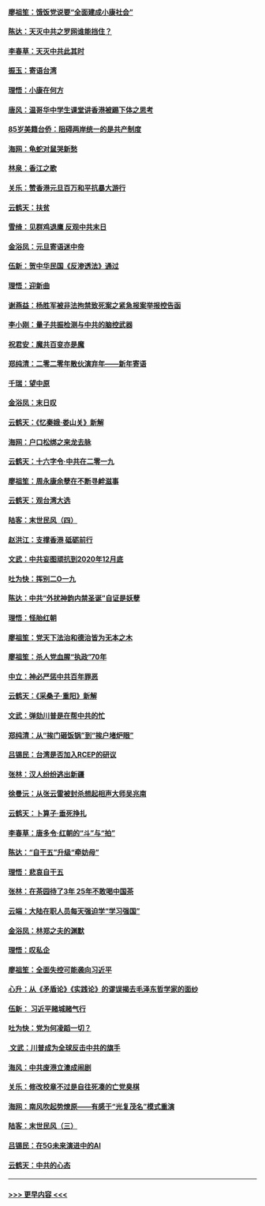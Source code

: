 #### [廖祖笙：饿饭党说要“全面建成小康社会”](../pages/nsc993/n11767482.md?t=01042244) 
#### [陈达：天灭中共之罗网谁能挡住？](../pages/nsc993/n11767465.md?t=01042244) 
#### [李春草：天灭中共此其时](../pages/nsc993/n11767452.md?t=01042244) 
#### [振玉：寄语台湾](../pages/nsc993/n11767432.md?t=01042244) 
#### [理悟：小康在何方](../pages/nsc993/n11767394.md?t=01042244) 
#### [唐风：温哥华中学生课堂讲香港被踢下体之思考](../pages/nsc993/n11766848.md?t=01042244) 
#### [85岁美籍台侨：阻碍两岸统一的是共产制度](../pages/nsc993/n11765043.md?t=01042244) 
#### [海网：龟蛇对鼠哭新愁](../pages/nsc993/n11764895.md?t=01042244) 
#### [林泉：香江之歌](../pages/nsc993/n11764415.md?t=01042244) 
#### [关乐：赞香港元旦百万和平抗暴大游行](../pages/nsc993/n11764382.md?t=01042244) 
#### [云鹤天：扶贫](../pages/nsc993/n11764245.md?t=01042244) 
#### [雪绮：见群鸡退鹰  反观中共末日](../pages/nsc993/n11762112.md?t=01042244) 
#### [金浴凤：元旦寄语迷中帝](../pages/nsc993/n11761788.md?t=01042244) 
#### [伍新：贺中华民国《反渗透法》通过](../pages/nsc993/n11761994.md?t=01042244) 
#### [理悟：迎新曲](../pages/nsc993/n11761152.md?t=01042244) 
#### [谢燕益：杨胜军被非法拘禁致死案之紧急报案举报控告函](../pages/nsc993/n11756134.md?t=01042244) 
#### [李小刚：量子共振检测与中共的脑控武器](../pages/nsc993/n11754518.md?t=01042244) 
#### [祝君安：魔共百变亦是魔](../pages/nsc993/n11754469.md?t=01042244) 
#### [郑纯清：二零二零年散伙演弃年——新年寄语](../pages/nsc993/n11754195.md?t=01042244) 
#### [千瑞：望中原](../pages/nsc993/n11754159.md?t=01042244) 
#### [金浴凤：末日叹](../pages/nsc993/n11752359.md?t=01042244) 
#### [云鹤天：《忆秦娥‧娄山关》新解](../pages/nsc993/n11752348.md?t=01042244) 
#### [海网：户口松绑之来龙去脉](../pages/nsc993/n11752328.md?t=01042244) 
#### [云鹤天：十六字令‧中共在二零一九](../pages/nsc993/n11752305.md?t=01042244) 
#### [廖祖笙：周永康余孽在不断寻衅滋事](../pages/nsc993/n11751013.md?t=01042244) 
#### [云鹤天：观台湾大选](../pages/nsc993/n11751007.md?t=01042244) 
#### [陆客：末世民风（四）](../pages/nsc993/n11749203.md?t=01042244) 
#### [赵洪江：支撑香港 砥砺前行](../pages/nsc993/n11748482.md?t=01042244) 
#### [文武：中共妄图顽抗到2020年12月底](../pages/nsc993/n11748446.md?t=01042244) 
#### [吐为快：挥别二O一九](../pages/nsc993/n11748411.md?t=01042244) 
#### [陈达：中共“外扰神韵内禁圣诞”自证是妖孽](../pages/nsc993/n11748226.md?t=01042244) 
#### [理悟：怪胎红朝](../pages/nsc993/n11748206.md?t=01042244) 
#### [廖祖笙：党天下法治和德治皆为无本之木](../pages/nsc993/n11748135.md?t=01042244) 
#### [廖祖笙：杀人党血腥“执政”70年](../pages/nsc993/n11745144.md?t=01042244) 
#### [中立：神必严惩中共百年罪恶](../pages/nsc993/n11744970.md?t=01042244) 
#### [云鹤天：《采桑子‧重阳》新解](../pages/nsc993/n11744948.md?t=01042244) 
#### [文武：弹劾川普是在帮中共的忙](../pages/nsc993/n11744758.md?t=01042244) 
#### [郑纯清：从“挨门砸饭锅”到“挨户堵炉眼”](../pages/nsc993/n11744745.md?t=01042244) 
#### [吕锡民：台湾是否加入RCEP的研议](../pages/nsc993/n11744701.md?t=01042244) 
#### [张林：汉人纷纷逃出新疆](../pages/nsc993/n11743530.md?t=01042244) 
#### [徐曼沅：从张云雷被封杀想起相声大师吴兆南](../pages/nsc993/n11741816.md?t=01042244) 
#### [云鹤天：卜算子‧垂死挣扎](../pages/nsc993/n11739956.md?t=01042244) 
#### [李春草：唐多令‧红朝的“斗”与“拍”](../pages/nsc993/n11739830.md?t=01042244) 
#### [陈达：“自干五”升级“牵妨母”](../pages/nsc993/n11739724.md?t=01042244) 
#### [理悟：悲哀自干五](../pages/nsc993/n11739547.md?t=01042244) 
#### [张林：在茶园待了3年 25年不敢喝中国茶](../pages/nsc993/n11739240.md?t=01042244) 
#### [云端：大陆在职人员每天强迫学“学习强国”](../pages/nsc993/n11738735.md?t=01042244) 
#### [金浴凤：林郑之夫的渊默](../pages/nsc993/n11737735.md?t=01042244) 
#### [理悟：叹私企](../pages/nsc993/n11737715.md?t=01042244) 
#### [廖祖笙：全面失控可能袭向习近平](../pages/nsc993/n11737704.md?t=01042244) 
#### [心升：从《矛盾论》《实践论》的谬误揭去毛泽东哲学家的面纱](../pages/nsc993/n11736962.md?t=01042244) 
#### [伍新： 习近平赌城赌气行](../pages/nsc993/n11736929.md?t=01042244) 
#### [吐为快：党为何凌蹈一切？](../pages/nsc993/n11736915.md?t=01042244) 
#### [ 文武：川普成为全球反击中共的旗手](../pages/nsc993/n11736882.md?t=01042244) 
#### [海风：中共废港立澳成闹剧](../pages/nsc993/n11735857.md?t=01042244) 
#### [关乐：修改校章不过是自往死凑的亡党臭棋](../pages/nsc993/n11735097.md?t=01042244) 
#### [海网：南风吹起势燎原——有感于“光复茂名”模式重演](../pages/nsc993/n11732308.md?t=01042244) 
#### [陆客：末世民风（三）](../pages/nsc993/n11732211.md?t=01042244) 
#### [吕锡民：在5G未来演进中的AI](../pages/nsc993/n11730010.md?t=01042244) 
#### [云鹤天：中共的心态](../pages/nsc993/n11729906.md?t=01042244) 

----
#### [ >>> 更早内容 <<< ](../indexes/nsc993-earlier.md)
